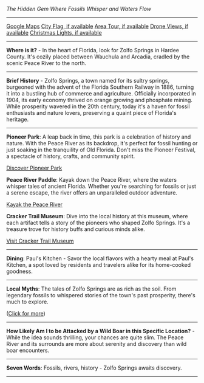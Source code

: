 *The Hidden Gem Where Fossils Whisper and Waters Flow*

---

[Google Maps](https://www.google.com/maps/place/Zolfo+Springs,+FL/data=!3m1!1e3)
[City Flag, if available](https://www.google.com/search?tbm=isch&q=Zolfo+Springs+FL+Flag+Picture)
[Area Tour, if available](https://www.youtube.com/results?search_query=Zolfo+Springs+4k+tour)
[Drone Views, if available](https://www.youtube.com/results?search_query=Zolfo+Springs+4k+drone)
[Christmas Lights, if available](https://www.youtube.com/results?search_query=Zolfo+Springs+christmas+lights&sp=CAI%253D)

---

**Where is it?** - In the heart of Florida, look for Zolfo Springs in Hardee County. It's cozily placed between Wauchula and Arcadia, cradled by the scenic Peace River to the north.

---

**Brief History** - Zolfo Springs, a town named for its sultry springs, burgeoned with the advent of the Florida Southern Railway in 1886, turning it into a bustling hub of commerce and agriculture. Officially incorporated in 1904, its early economy thrived on orange growing and phosphate mining. While prosperity wavered in the 20th century, today it's a haven for fossil enthusiasts and nature lovers, preserving a quaint piece of Florida's heritage.

---

**Pioneer Park**: A leap back in time, this park is a celebration of history and nature. With the Peace River as its backdrop, it's perfect for fossil hunting or just soaking in the tranquility of Old Florida. Don't miss the Pioneer Festival, a spectacle of history, crafts, and community spirit.

  [Discover Pioneer Park](https://www.youtube.com/results?search_query=Zolfo+Springs+Pioneer+Park)

**Peace River Paddle**: Kayak down the Peace River, where the waters whisper tales of ancient Florida. Whether you're searching for fossils or just a serene escape, the river offers an unparalleled outdoor adventure.

  [Kayak the Peace River](https://www.youtube.com/results?search_query=Zolfo+Springs+Peace+River+kayak)

**Cracker Trail Museum**: Dive into the local history at this museum, where each artifact tells a story of the pioneers who shaped Zolfo Springs. It's a treasure trove for history buffs and curious minds alike.

  [Visit Cracker Trail Museum](https://www.youtube.com/results?search_query=Zolfo+Springs+Cracker+Trail+Museum)

---

**Dining**: Paul's Kitchen - Savor the local flavors with a hearty meal at Paul's Kitchen, a spot loved by residents and travelers alike for its home-cooked goodness.

---

**Local Myths**: The tales of Zolfo Springs are as rich as the soil. From legendary fossils to whispered stories of the town's past prosperity, there's much to explore. 

([Click for more](https://www.google.com/search?q=Zolfo+Springs+local+myths))

---

**How Likely Am I to be Attacked by a Wild Boar in this Specific Location?** - While the idea sounds thrilling, your chances are quite slim. The Peace River and its surrounds are more about serenity and discovery than wild boar encounters.

---

**Seven Words**: Fossils, rivers, history - Zolfo Springs awaits discovery.

---